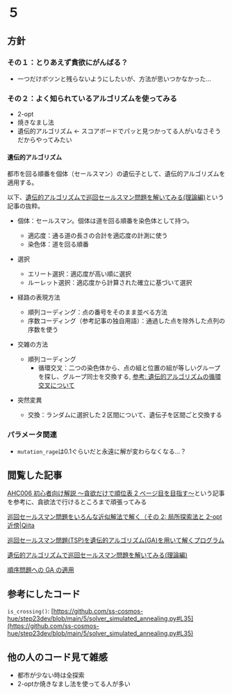 # ５

## 方針

### その１：とりあえず貪欲にがんばる？

- 一つだけポツンと残らないようにしたいが、方法が思いつかなかった…

### その２：よく知られているアルゴリズムを使ってみる

- 2-opt
- 焼きなまし法
- 遺伝的アルゴリズム ← スコアボードでパッと見つかってる人がいなさそうだからやってみたい

#### 遺伝的アルゴリズム

都市を回る順番を個体（セールスマン）の遺伝子として、遺伝的アルゴリズムを適用する。

以下、[遺伝的アルゴリズムで巡回セールスマン問題を解いてみる(理論編)](https://qiita.com/masaru/items/729a0a0e2d7f305e8e90)という記事の抜粋。

- 個体：セールスマン。個体は道を回る順番を染色体として持つ。

  - 適応度：通る道の長さの合計を適応度の計測に使う
  - 染色体：道を回る順番

- 選択

  - エリート選択：適応度が高い順に選択
  - ルーレット選択：適応度から計算された確立に基づいて選択

- 経路の表現方法

  - 順列コーディング：点の番号をそのまま並べる方法
  - 序数コーディング（参考記事の独自用語）：通過した点を除外した点列の序数を使う

- 交雑の方法

  - 順列コーディング
    - 循環交叉：二つの染色体から、点の組と位置の組が等しいグループを探し、グループ同士を交換する, [参考: 遺伝的アルゴリズムの循環交叉について](https://qiita.com/python6051/items/b5f37c353bf71ca07cc4)

- 突然変異
  - 交換：ランダムに選択した２区間について、遺伝子を区間ごと交換する


### パラメータ関連

- `mutation_rage`は0.1ぐらいだと永遠に解が変わらなくなる…？

## 閲覧した記事

[AHC006 初心者向け解説 ～貪欲だけで順位表 2 ページ目を目指す～](https://www.terry-u16.net/entry/ahc006-for-beginners)という記事を参考に、貪欲法で行けるところまで頑張ってみる

[巡回セールスマン問題をいろんな近似解法で解く（その 2: 局所探索法と 2-opt 近傍|Qiita](https://qiita.com/take314/items/33843f980c4cbab140ac)

[巡回セールスマン問題(TSP)を遺伝的アルゴリズム(GA)を用いて解くプログラム](https://gist.github.com/TonyMooori/dd77a0f7d42ff26c2ea2)

[遺伝的アルゴリズムで巡回セールスマン問題を解いてみる(理論編)](https://qiita.com/masaru/items/729a0a0e2d7f305e8e90)

[順序問題への GA の適用](http://ono-t.d.dooo.jp/GA/GA-order.html)

## 参考にしたコード

`is_crossing()`: [https://github.com/ss-cosmos-hue/step23dev/blob/main/5/solver_simulated_annealing.py#L35](https://github.com/ss-cosmos-hue/step23dev/blob/main/5/solver_simulated_annealing.py#L35)

## 他の人のコード見て雑感

- 都市が少ない時は全探索
- 2-optか焼きなまし法を使ってる人が多い
